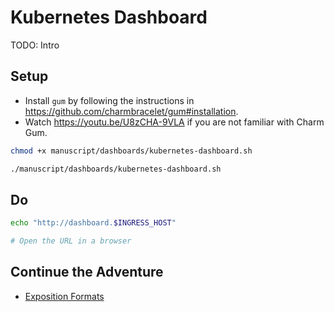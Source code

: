 # Kubernetes Dashboard

TODO: Intro

## Setup

* Install `gum` by following the instructions in https://github.com/charmbracelet/gum#installation.
* Watch https://youtu.be/U8zCHA-9VLA if you are not familiar with Charm Gum.

```bash
chmod +x manuscript/dashboards/kubernetes-dashboard.sh

./manuscript/dashboards/kubernetes-dashboard.sh
```

## Do

```bash
echo "http://dashboard.$INGRESS_HOST"

# Open the URL in a browser
```

## Continue the Adventure

* [Exposition Formats](../exposition-formats/README.md)
